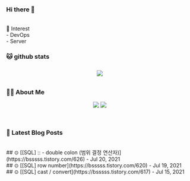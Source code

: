 
### Hi there 👋
<br>
📖   Interest   <br>
     - DevOps   <br>
     - Server  

###  🐱 github stats  

<div id="main" align="center">
    <img src="https://github-readme-stats.vercel.app/api?username=qpyu66&hide=stars,contribs&count_private=true&show_icons=true"
        style="height: auto; margin-left: 20px; margin-right: 20px; padding: 10px;"/>
</div>

###  💁‍♀️ About Me  
<p align="center">
    <a href="https://bsssss.tistory.com/"><img src="https://img.shields.io/badge/Blog-FF5722?style=flat-square&logo=Blogger&logoColor=white"/></a>
    <a href="mailto:qpyu66@gmail.com"><img src="https://img.shields.io/badge/Gmail-d14836?style=flat-square&logo=Gmail&logoColor=white&link=qpyu66@gmail.com"/></a>
</p>

<br>

### 📕 Latest Blog Posts   
<br>
## ⊙ [[SQL] :: - double colon (범위 결정 연산자)](https://bsssss.tistory.com/626) - Jul 20, 2021<br>
## ⊙ [[SQL] row number](https://bsssss.tistory.com/620) - Jul 19, 2021<br>
## ⊙ [[SQL] cast / convert](https://bsssss.tistory.com/617) - Jul 15, 2021<br>
